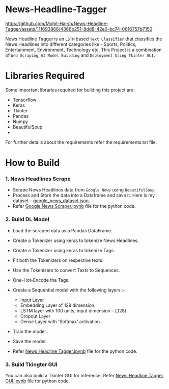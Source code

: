 # News-Headline-Tagger

https://github.com/Mohit-Harsh/News-Headline-Tagger/assets/111693866/4366b251-8dd8-42e0-bc74-0616757b7150

News Headline Tagger is an `LSTM` based `Text Classifier` that classifies the News Headlines into different categories like - Sports, Politics, Entertainment, Environment, Technology etc.
This Project is a combination of `Web Scraping`, `AI Model Building` and `Deployment Using Tkinter GUI`.

# Libraries Required

Some important libraries required for building this project are:

  * Tensorflow
  * Keras
  * Tkinter
  * Pandas
  * Numpy
  * BeautifulSoup
  * 
For further details about the requirements refer the requirements.txt file.

# How to Build

### 1. News Headlines Scrape

* Scrape News Headlines data from `Google News` using `BeautifulSoup`.
* Process and Store the data into a Dataframe and save it. Here is my dataset - [google_news_dataset.json](https://github.com/Mohit-Harsh/News-Headline-Tagger/blob/main/google_news_dataset.json).
* Refer [Google News Scraper.ipynb](https://github.com/Mohit-Harsh/News-Headline-Tagger/blob/main/Google%20News%20Scraper.ipynb) file for the python code.

### 2. Build DL Model

* Load the scraped data as a Pandas DataFrame.
* Create a Tokenizer using keras to tokenize News Headlines.
* Create a Tokenizer using keras to tokenize Tags.
* Fit both the Tokenizers on respective texts.
* Use the Tokenizers to convert Texts to Sequences.
* One-Hot-Encode the Tags.
* Create a Sequential model with the following layers :-
  
  * Input Layer
  * Embedding Layer of 128 dimension.
  * LSTM layer with 100 units, input dimension - (,128)
  * Dropout Layer
  * Dense Layer with 'Softmax' activation.
 
* Train the model.
* Save the model.
* Refer [News Headline Tagger.ipynb](https://github.com/Mohit-Harsh/News-Headline-Tagger/blob/main/News%20Headlines%20Tagger.ipynb) file for the python code.

### 3. Build Tkingter GUI
You can also build a Tkinter GUI for inference.
Refer [News Headline Tagger GUI.ipynb](https://github.com/Mohit-Harsh/News-Headline-Tagger/blob/main/New%20Headline%20Tagger%20GUI.ipynb) file for python code.

